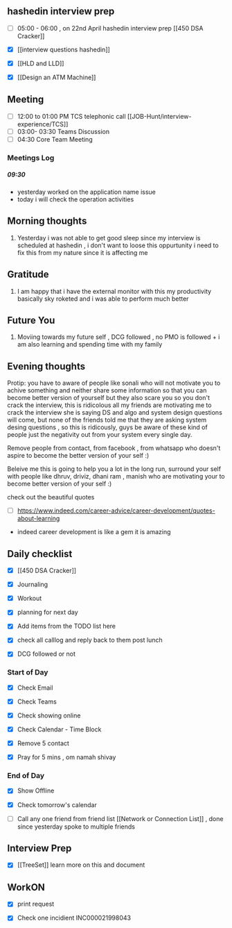 

## hashedin interview prep
- [ ]  05:00 - 06:00 , on 22nd April hashedin interview prep [[450 DSA Cracker]]
- [x]  [[interview questions hashedin]]
- [x] [[HLD and LLD]]
- [x] [[Design an ATM Machine]]


## Meeting
- [ ]   12:00 to 01:00 PM  TCS telephonic call  [[JOB-Hunt/interview-experience/TCS]]
- [ ]  03:00- 03:30  Teams Discussion
- [ ] 04:30  Core Team Meeting

### Meetings Log
#####  09:30 
- yesterday worked on the application name issue
- today i will check the operation activities




## Morning thoughts
1. Yesterday i was not able to get good sleep since my interview is scheduled at hashedin , i don't want to loose this oppurtunity i need to fix this from my nature since it is affecting me

## Gratitude
1.  I am happy that i have the external monitor with this my productivity basically sky roketed and i was able to perform much better


## Future You
1. Moviing towards my future self , DCG followed , no PMO is followed + i am also learning and spending time with my family

## Evening  thoughts 
Protip: you have to aware of people like sonali who will not motivate you to achive something and neither share some information so that you can become better version of yourself but they also scare you so you don't crack the interview, this is ridicolous all my friends are motivating me to crack the interview she is saying DS and algo and system design questions will come, but none of the friends told me that they are asking system desing questions , so this is ridicously, guys be aware of these kind of people just the negativity out from your system every single day.

Remove people from contact, from facebook , from whatsapp who doesn't aspire to become the better version of your self :) 

Beleive me this is going to help you a lot in the long run, surround your self with people like dhruv, driviz, dhani ram , manish who are motivating your to become better version of your self :)

check out the beautiful quotes
- [ ] https://www.indeed.com/career-advice/career-development/quotes-about-learning
- indeed career development is like a gem it is amazing

## Daily checklist
- [x] [[450 DSA Cracker]]
- [x] Journaling
- [x] Workout
- [x] planning for next day
- [x] Add items from the TODO list here
- [x] check all calllog and reply back to them post lunch


- [x] DCG followed or not 


### Start of Day

- [x] Check Email

- [x] Check Teams

- [x] Check showing online

- [x] Check Calendar - Time Block

- [x] Remove 5 contact

- [x] Pray for 5 mins , om namah shivay



### End of Day

- [x] Show Offline
- [x] Check tomorrow's calendar
- [ ] Call any one friend from friend list [[Network or Connection List]] , done since yesterday spoke to multiple friends


## Interview Prep
- [x] [[TreeSet]] learn more on this and document


## WorkON
- [x] print request
- [x] Check one incidient INC000021998043


